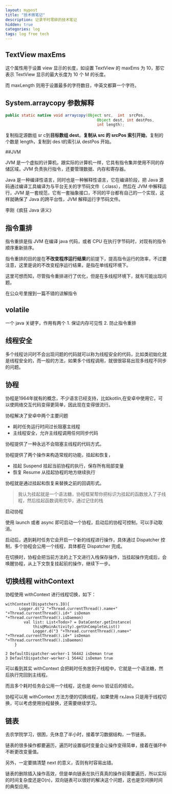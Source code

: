 ```yaml
---
layout: mypost
title: "技术微笔记"
description: 记录平时零碎的技术笔记
hidden: true
categories: log
tags: log free tech 
---
```

## TextView maxEms

这个属性用于设置 view 显示的长度，如设置 TextView 的 maxEms 为 10，那它表示 TextView 显示的最大长度为 10 个 M 的长度。

而 maxLength 则用于设置最多的字符数目，中英文都算一个字符。

## System.arraycopy 参数解释

```Java
public static native void arraycopy(Object src,  int  srcPos,
                                        Object dest, int destPos,
                                        int length);
```

复制指定源数组 sr c到**目标数组 dest**。**复制从 src 的 srcPos 索引开始**，复制的个数是 length，复制到 des t的索引从 destPos 开始。

##JVM

JVM 是一个虚拟的计算机，跟实际的计算机一样，它具有指令集并使用不同的存储区域，JVM 负责执行指令，还要管理数据、内存和寄存器。

Java 是一种编译性语言，同时也是一种解释性语言，它在编译阶段，把 Java 源码通过编译工具编译为与平台无关的字节码文件（.class），然后在 JVM 中解释运行，JVM 是一套规范，它有一套抽象接口，不同的平台都有自己的一个实现，这样就确保了 Java 的跨平台性，JVM 解释运行字节码文件。

李刚《疯狂 Java 讲义》

## 指令重排

指令重排是指 JVM 在编译 java 代码，或者 CPU 在执行字节码时，对现有的指令顺序重新排序。

指令重排的目的是在**不改变程序运行结果**的前提下，提高指令运行的效率，不过要注意，这里是说的不改变程序运行结果，是指在单线程环境下。

这里可想而知，尽管指令重排进行了优化，但是在多线程环境下，就有可能出现问题。

在公众号里搜到一篇不错的谅解指令


## volatile 
一个 java 关键字，作用有两个
    1. 保证内存可见性
    2. 防止指令重排


## 线程安全

多个线程访问时不会出现问题的代码就可以称为线程安全的代码，比如类初始化就是线程安全的，而一般的方法，如果多个线程调用，就很很容易出现多线程不同步的问题。

## 协程

协程是1964年就有的概念，不少语言已经支持，比如kotlin,在安卓中使用它，可以使网络交互代码变得更简单，因此现在变得很流行。

协程解决了安卓中两个主要问题

- 耗时任务运行时间过长阻塞主线程
- 主线程安全，允许主线程调用任何同步代码

协程提供了一种永远不会阻塞主线程的代码方式。

协程提供了两个操作来构造常规的功能，挂起和恢复，

- 挂起 Suspend 挂起当前协程的执行，保存所有局部变量
- 恢复 Resume 从挂起协程的地方继续执行

协程就是通过挂起和恢复来替换之前的回调形式。

> 我认为挂起就是一个语法糖，协程框架帮你把标识为挂起的函数放入了子线程，然后挂起函数调用完毕，通过记住的栈

启动协程

使用 launch 或者 async 即可启动一个协程，启动后的协程可控制，可以手动取消。

启动后，遇到耗时任务它会开启一个新的线程进行操作，具体通过 Dispatcher 控制，多个协程会公用一个线程，具体都在 Dispatcher 完成。

在切换时，协程会把当前方法的上下文进行入栈保存操作，当挂起操作完成后，会唤醒协程，从上下文恢复挂起前的操作，继续下一步。

## 切换线程 withContext

协程使用 withContext 进行线程切换，如下：

```
withContext(Dispatchers.IO){
      Logger.d("2 "+Thread.currentThread().name+" "+Thread.currentThread().id+" isDeman "+Thread.currentThread().isDaemon)
        val list: List<Todo>? = DataCenter.getInstance(
            this@MainActivity).getUnCompleteList()
            Logger.d("3 "+Thread.currentThread().name+" "+Thread.currentThread().id+" isDeman "+Thread.currentThread().isDaemon)
    }
```

```
2 DefaultDispatcher-worker-1 56442 isDeman true
3 DefaultDispatcher-worker-1 56442 isDeman true
```

可以看到其实 withContext 会把耗时任务放到子线程中，它就是一个语法糖，然后执行完回到主线程。

而且多个耗时任务会公用一个线程，这也是 demo 验证后的结论。

协程可以用 withContext 方法方便的切换线程，如果使用 rxJava 只是用于线程切换，可以考虑使用协程替换，还需要继续学习。

## 链表

去农学院学习，很困，先休息了半小时，接着学习数据结构，一节链表。

链表的很多操作都要遍历，遍历时设置临时变量会让操作变得简单，接着在循环中不断更改变量值。

另外，一定要搞清楚 next 的意义，否则有时容易出错。

链表的删除插入操作高效，但是单向链表在执行真真的操作前需要遍历，所以实际的时间复杂度还是O(n)，双向链表可以很好的解决这个问题，这也是空间换时间的典型应用。



